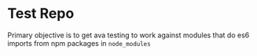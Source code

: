 Test Repo
===

Primary objective is to get ava testing to work against modules that do es6 imports from npm packages in `node_modules`